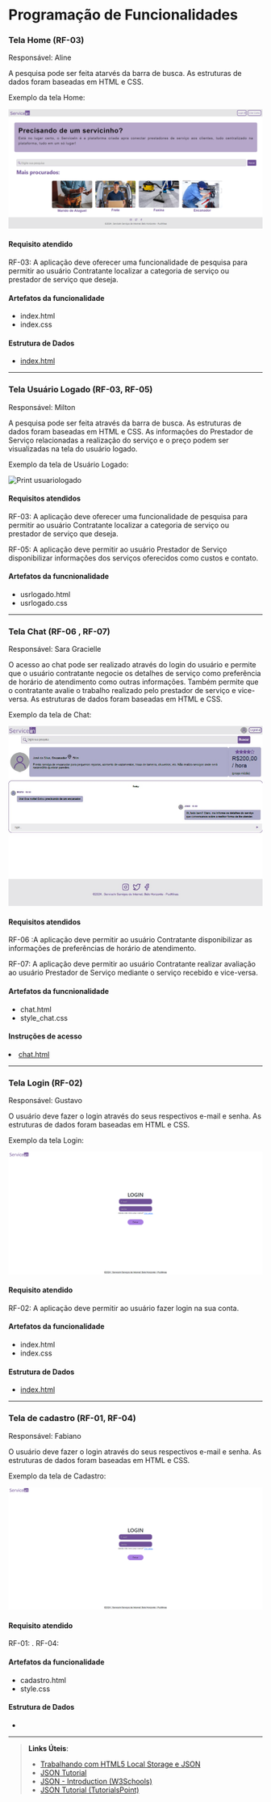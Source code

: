 # Programação de Funcionalidades

### Tela Home (RF-03)

Responsável: Aline

A pesquisa pode ser feita atarvés da barra de busca. As estruturas de dados foram baseadas em HTML e CSS. 

Exemplo da tela Home:

![Print homepage](https://github.com/ICEI-PUC-Minas-PMV-ADS/pmv-ads-2024-1-e1-proj-web-t09-pmv-ads-2024-1-e1-projservicein/blob/1ae4994af33fbaa8440925334326aaa16ded5d71/documentos/img/Homepage.png)

#### Requisito atendido

RF-03: A aplicação deve oferecer uma funcionalidade de pesquisa para permitir ao usuário Contratante localizar a categoria de serviço ou prestador de serviço que deseja.

#### Artefatos da funcionalidade
<ul>
<li>index.html
<li>index.css
</ul>

#### Estrutura de Dados

<ul>
<li><a href="https://raw.githack.com/ICEI-PUC-Minas-PMV-ADS/pmv-ads-2024-1-e1-proj-web-t09-pmv-ads-2024-1-e1-projservicein/main/codigo-fonte/homePage/index.html">index.html</a></li>
</ul>
<hr>

### Tela Usuário Logado (RF-03, RF-05)

Responsável: Milton

A pesquisa pode ser feita através da barra de busca. As estruturas de dados foram baseadas em HTML e CSS.
As informações do Prestador de Serviço relacionadas a realização do serviço e o preço podem ser visualizadas na tela do usuário logado.

Exemplo da tela de Usuário Logado:

![Print usuariologado](https://github.com/ICEI-PUC-Minas-PMV-ADS/pmv-ads-2024-1-e1-proj-web-t09-pmv-ads-2024-1-e1-projservicein/blob/main/documentos/img/Tela_usu%C3%A1rio_logado.png)

#### Requisitos atendidos

RF-03: A aplicação deve oferecer uma funcionalidade de pesquisa para permitir ao usuário Contratante localizar a categoria de serviço ou prestador de serviço que deseja.

RF-05: A aplicação deve permitir ao usuário Prestador de Serviço disponibilizar informações dos serviços oferecidos como custos e contato.

#### Artefatos da funcnionalidade
<ul>
  <li>usrlogado.html</li>
  <li>usrlogado.css</li>
</ul>
<hr>

### Tela Chat (RF-06 , RF-07)

Responsável: Sara Gracielle

O acesso ao chat pode ser realizado através do login do usuário e permite que o usuário contratante negocie os detalhes de serviço como preferência de horário de atendimento como outras informações. Também permite que o contratante avalie o trabalho realizado pelo prestador de serviço e vice-versa. As estruturas de dados foram baseadas em HTML e CSS.

Exemplo da tela de Chat:

![Print usuariologado](https://github.com/ICEI-PUC-Minas-PMV-ADS/pmv-ads-2024-1-e1-proj-web-t09-pmv-ads-2024-1-e1-projservicein/blob/main/documentos/img/chatPage_vizualizacao.jpg)

#### Requisitos atendidos

RF-06 :A aplicação deve permitir ao usuário Contratante disponibilizar as informações de preferências de horário de atendimento.

RF-07: A aplicação deve permitir ao usuário Contratante realizar avaliação ao usuário Prestador de Serviço mediante o serviço recebido e vice-versa.

#### Artefatos da funcnionalidade
<ul>
  <li>chat.html</li>
  <li>style_chat.css</li>
</ul>

#### Instruções de acesso

<li><a href="https://github.com/ICEI-PUC-Minas-PMV-ADS/pmv-ads-2024-1-e1-proj-web-t09-pmv-ads-2024-1-e1-projservicein/blob/main/codigo-fonte/chatPage/chat.html">chat.html</a></li>

<hr>

### Tela Login (RF-02)

Responsável: Gustavo

O usuário deve fazer o login através do seus respectivos e-mail e senha. As estruturas de dados foram baseadas em HTML e CSS. 

Exemplo da tela Login:

![Print homepage](https://github.com/ICEI-PUC-Minas-PMV-ADS/pmv-ads-2024-1-e1-proj-web-t09-pmv-ads-2024-1-e1-projservicein/blob/main/documentos/img/login.png)

#### Requisito atendido

RF-02: A aplicação deve permitir ao usuário fazer login na sua conta.

#### Artefatos da funcionalidade
<ul>
<li>index.html
<li>index.css
</ul>

#### Estrutura de Dados

<ul>
<li><a href="https://github.com/ICEI-PUC-Minas-PMV-ADS/pmv-ads-2024-1-e1-proj-web-t09-pmv-ads-2024-1-e1-projservicein/blob/main/codigo-fonte/Projeto/index.html">index.html</a></li>
</ul>
<hr>

### Tela de cadastro (RF-01, RF-04)

Responsável: Fabiano

O usuário deve fazer o login através do seus respectivos e-mail e senha. As estruturas de dados foram baseadas em HTML e CSS. 

Exemplo da tela de Cadastro:

![Print tela de cadastro](https://github.com/ICEI-PUC-Minas-PMV-ADS/pmv-ads-2024-1-e1-proj-web-t09-pmv-ads-2024-1-e1-projservicein/blob/main/documentos/img/login.png)

#### Requisito atendido

RF-01: .
RF-04:

#### Artefatos da funcionalidade
<ul>
<li>cadastro.html
<li>style.css
</ul>

#### Estrutura de Dados

<ul>
<li><a https://github.com/ICEI-PUC-Minas-PMV-ADS/pmv-ads-2024-1-e1-proj-web-t09-pmv-ads-2024-1-e1-projservicein/blob/main/cadastro.HTML/a></li>
</ul>
<hr>


> **Links Úteis**:
> - [Trabalhando com HTML5 Local Storage e JSON](https://www.devmedia.com.br/trabalhando-com-html5-local-storage-e-json/29045)
> - [JSON Tutorial](https://www.w3resource.com/JSON)
> - [JSON - Introduction (W3Schools)](https://www.w3schools.com/js/js_json_intro.asp)
> - [JSON Tutorial (TutorialsPoint)](https://www.tutorialspoint.com/json/index.htm)

